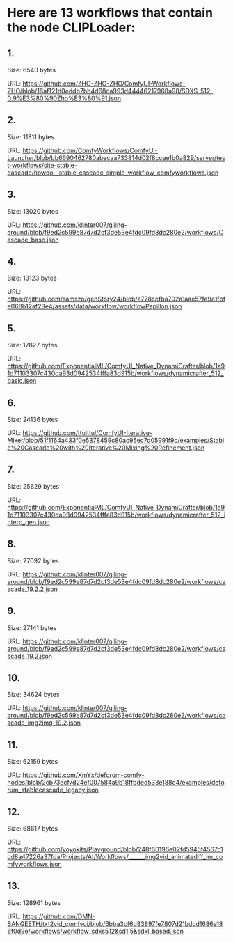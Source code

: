# Here are 13 workflows that contain the node CLIPLoader:

## 1. 

Size: 6540 bytes

URL: https://github.com/ZHO-ZHO-ZHO/ComfyUI-Workflows-ZHO/blob/16af121d0eddb7bb4d68ca993d44446217968a98/SDXS-512-0.9%E3%80%90Zho%E3%80%91.json

## 2. 

Size: 11811 bytes

URL: https://github.com/ComfyWorkflows/ComfyUI-Launcher/blob/bb6690462780abecaa733814d02f8ccee1b0a829/server/test-workflows/site-stable-cascade/howdo__stable_cascade_simple_workflow_comfyworkflows.json

## 3. 

Size: 13020 bytes

URL: https://github.com/klinter007/giling-around/blob/f9ed2c599e87d7d2cf3de53e4fdc09fd8dc280e2/workflows/Cascade_base.json

## 4. 

Size: 13123 bytes

URL: https://github.com/samszo/genStory24/blob/a778cefba702a1aae57fa9e1fbfe068b12af28e4/assets/data/workflow/workflowPapillon.json

## 5. 

Size: 17827 bytes

URL: https://github.com/ExponentialML/ComfyUI_Native_DynamiCrafter/blob/1a91d71103307c430da93d0942534fffa83d915b/workflows/dynamicrafter_512_basic.json

## 6. 

Size: 24136 bytes

URL: https://github.com/ttulttul/ComfyUI-Iterative-Mixer/blob/51f1164a433f0e5378459c80ac95ec7d05991f9c/examples/Stable%20Cascade%20with%20Iterative%20Mixing%20Refinement.json

## 7. 

Size: 25629 bytes

URL: https://github.com/ExponentialML/ComfyUI_Native_DynamiCrafter/blob/1a91d71103307c430da93d0942534fffa83d915b/workflows/dynamicrafter_512_interp_gen.json

## 8. 

Size: 27092 bytes

URL: https://github.com/klinter007/giling-around/blob/f9ed2c599e87d7d2cf3de53e4fdc09fd8dc280e2/workflows/cascade_19.2.2.json

## 9. 

Size: 27141 bytes

URL: https://github.com/klinter007/giling-around/blob/f9ed2c599e87d7d2cf3de53e4fdc09fd8dc280e2/workflows/cascade_19.2.json

## 10. 

Size: 34624 bytes

URL: https://github.com/klinter007/giling-around/blob/f9ed2c599e87d7d2cf3de53e4fdc09fd8dc280e2/workflows/cascade_img2img-19.2.json

## 11. 

Size: 62159 bytes

URL: https://github.com/XmYx/deforum-comfy-nodes/blob/2cb73ecf7d24ef007584a9b18ffbded533e188c4/examples/deforum_stablecascade_legacy.json

## 12. 

Size: 68617 bytes

URL: https://github.com/yoyokits/Playground/blob/248f60196e02fd5945f4567c1cd8a47226a37fda/Projects/AI/Workflows/______img2vid_animatediff_im_comfyworkflows.json

## 13. 

Size: 128961 bytes

URL: https://github.com/DMN-SANGEETH/txt2vid_comfyui/blob/6bba3cf6d83897fe7807d21bdcd1686e186f0d9e/workflows/workflow_sdxs512&sd1.5&sdxl_based.json

